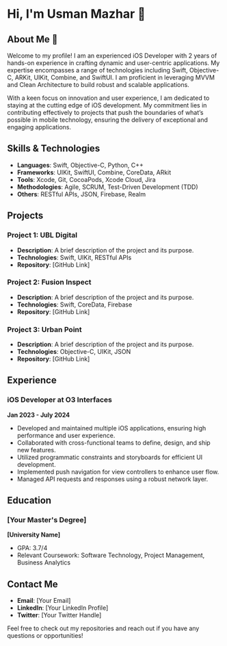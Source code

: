 # Hi, I'm Usman Mazhar 👋

## About Me 👋

Welcome to my profile! I am an experienced iOS Developer with 2 years of hands-on experience in crafting dynamic and user-centric applications. My expertise encompasses a range of technologies including Swift, Objective-C, ARKit, UIKit, Combine, and SwiftUI. I am proficient in leveraging MVVM and Clean Architecture to build robust and scalable applications.

With a keen focus on innovation and user experience, I am dedicated to staying at the cutting edge of iOS development. My commitment lies in contributing effectively to projects that push the boundaries of what’s possible in mobile technology, ensuring the delivery of exceptional and engaging applications.

## Skills & Technologies

- **Languages**: Swift, Objective-C, Python, C++
- **Frameworks**: UIKit, SwiftUI, Combine, CoreData, ARkit
- **Tools**: Xcode, Git, CocoaPods, Xcode Cloud, Jira
- **Methodologies**: Agile, SCRUM, Test-Driven Development (TDD)
- **Others**: RESTful APIs, JSON, Firebase, Realm

## Projects

### Project 1: UBL Digital
- **Description**: A brief description of the project and its purpose.
- **Technologies**: Swift, UIKit, RESTful APIs
- **Repository**: [GitHub Link]

### Project 2: Fusion Inspect
- **Description**: A brief description of the project and its purpose.
- **Technologies**: Swift, CoreData, Firebase
- **Repository**: [GitHub Link]

### Project 3: Urban Point
- **Description**: A brief description of the project and its purpose.
- **Technologies**: Objective-C, UIKit, JSON
- **Repository**: [GitHub Link]

## Experience

### iOS Developer at O3 Interfaces
**Jan 2023 - July 2024**

- Developed and maintained multiple iOS applications, ensuring high performance and user experience.
- Collaborated with cross-functional teams to define, design, and ship new features.
- Utilized programmatic constraints and storyboards for efficient UI development.
- Implemented push navigation for view controllers to enhance user flow.
- Managed API requests and responses using a robust network layer.

## Education

### [Your Master's Degree]
**[University Name]**
- GPA: 3.7/4
- Relevant Coursework: Software Technology, Project Management, Business Analytics

## Contact Me

- **Email**: [Your Email]
- **LinkedIn**: [Your LinkedIn Profile]
- **Twitter**: [Your Twitter Handle]

Feel free to check out my repositories and reach out if you have any questions or opportunities!
